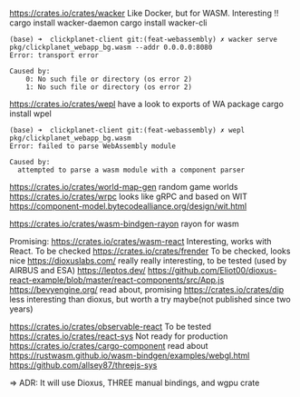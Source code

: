 https://crates.io/crates/wacker Like Docker, but for WASM. Interesting !!
cargo install wacker-daemon
cargo install wacker-cli

```
(base) ➜  clickplanet-client git:(feat-webassembly) ✗ wacker serve pkg/clickplanet_webapp_bg.wasm --addr 0.0.0.0:8080
Error: transport error

Caused by:
    0: No such file or directory (os error 2)
    1: No such file or directory (os error 2)
```

https://crates.io/crates/wepl have a look to exports of WA package
cargo install wpel

```
(base) ➜  clickplanet-client git:(feat-webassembly) ✗ wepl pkg/clickplanet_webapp_bg.wasm
Error: failed to parse WebAssembly module

Caused by:
  attempted to parse a wasm module with a component parser
```

https://crates.io/crates/world-map-gen random game worlds
https://crates.io/crates/wrpc looks like gRPC and based on WIT https://component-model.bytecodealliance.org/design/wit.html

https://crates.io/crates/wasm-bindgen-rayon rayon for wasm


Promising:
https://crates.io/crates/wasm-react Interesting, works with React. To be checked
https://crates.io/crates/frender To be checked, looks nice
https://dioxuslabs.com/ really really interesting, to be tested (used by AIRBUS and ESA)
https://leptos.dev/ 
https://github.com/Eliot00/dioxus-react-example/blob/master/react-components/src/App.js
https://bevyengine.org/ read about, promising
https://crates.io/crates/dip less interesting than dioxus, but worth a try maybe(not published since two years)


https://crates.io/crates/observable-react To be tested
https://crates.io/crates/react-sys Not ready for production
https://crates.io/crates/cargo-component read about
https://rustwasm.github.io/wasm-bindgen/examples/webgl.html
https://github.com/allsey87/threejs-sys

=> ADR: It will use Dioxus, THREE manual bindings, and wgpu crate
